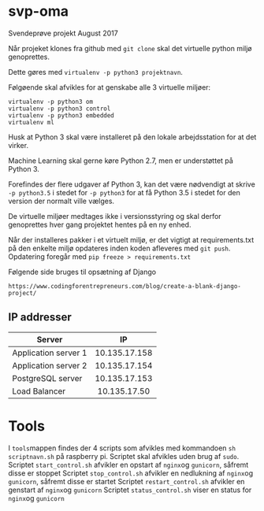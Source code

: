 # svp-oma
Svendeprøve projekt August 2017

Når projeket klones fra github med `git clone` skal det virtuelle python miljø genoprettes.

Dette gøres med `virtualenv -p python3 projektnavn`.

Følgøende skal afvikles for at genskabe alle 3 virtuelle miljøer:
```
virtualenv -p python3 om
virtualenv -p python3 control
virtualenv -p python3 embedded
virtualenv ml
```

Husk at Python 3 skal være installeret på den lokale arbejdsstation for at det virker.

Machine Learning skal gerne køre Python 2.7, men er understøttet på Python 3.

Forefindes der flere udgaver af Python 3, kan det være nødvendigt at skrive `-p python3.5` i stedet for `-p python3` for at få Python 3.5 i stedet for den version der normalt ville vælges.

De virtuelle miljøer medtages ikke i versionsstyring og skal derfor genoprettes hver gang projektet hentes på en ny enhed.

Når der installeres pakker i et virtuelt miljø, er det vigtigt at requirements.txt på den enkelte miljø opdateres inden koden afleveres med `git push`.
Opdatering foregår med `pip freeze > requirements.txt`

Følgende side bruges til opsætning af Django
```
https://www.codingforentrepreneurs.com/blog/create-a-blank-django-project/
```
## IP addresser
| Server        | IP            |
| ------------- |:-------------:|
| Application server 1 |10.135.17.158 |
| Application server 2 |10.135.17.154 |
| PostgreSQL server |10.135.17.153 |
| Load Balancer |10.135.17.50 |

# Tools
I `tools`mappen findes der 4 scripts som afvikles med kommandoen `sh scriptnavn.sh` på raspberry pi. Scriptet skal afvikles uden brug af `sudo`.
Scriptet `start_control.sh` afvikler en opstart af `nginx`og `gunicorn`, såfremt disse er stoppet
Scriptet `stop_control.sh` afvikler en nedlukning af `nginx`og `gunicorn`, såfremt disse er startet
Scriptet `restart_control.sh` afvikler en genstart af `nginx`og `gunicorn`
Scriptet `status_control.sh` viser en status for `nginx`og `gunicorn`
